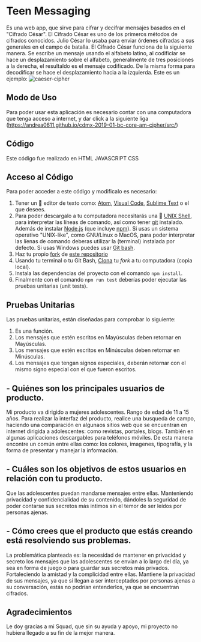 # Teen Messaging
Es una web app, que sirve para cifrar y decifrar mensajes basados en el "Cifrado César".
El Cifrado César es uno de los primeros métodos de cifrados conocidos. Julio César lo usaba para enviar órdenes cifradas a sus generales en el campo de batalla. El Cifrado César funciona de la siguiente manera. Se escribe un mensaje usando el alfabeto latino, al codificiar se hace un desplazamiento sobre el alfabeto, generalmente de tres posiciones a la derecha, el resultaldo es el mensaje codificado. De la misma forma para decodificar se hace el desplazamiento hacia a la izquierda.
Este es un ejemplo:
![caeser-cipher](https://upload.wikimedia.org/wikipedia/commons/thumb/2/2b/Caesar3.svg/2000px-Caesar3.svg.png)

## Modo de Uso
Para poder usar esta aplicación es necesario contar con una computadora que tenga acceso a internet, y dar click a la siguiente liga (https://andrea0611.github.io/cdmx-2019-01-bc-core-am-cipher/src/)

## Código
Este código fue realizado en 
HTML 
JAVASCRIPT 
CSS

## Acceso al Código
Para poder acceder a este código y modificalo es necesario:

1. Tener un :pencil: editor de texto como: [Atom](https://atom.io/), [Visual Code](https://code.visualstudio.com/), [Sublime Text](https://www.sublimetext.com) o el que desees.
2. Para poder descargalo a tu computadora necesitarás una :shell:
   [UNIX Shell](https://github.com/Laboratoria/curricula-js/tree/v2.x/topics/shell), para interpretar las líneas de comando, así como tener [git](https://github.com/Laboratoria/curricula-js/tree/v2.x/topics/scm/01-git)
   instalado. Además de instalar [Node.js](https://nodejs.org/) (que
   incluye [npm](https://docs.npmjs.com/)). Si usas un sistema operativo "UNIX-like", como GNU/Linux o MacOS, para poder interpretar las líenas de comando deberas utilizar la (terminal) instalada por defecto.
   Si usas Windows puedes usar [Git bash](https://git-scm.com/download/win).
3. Haz tu propio [fork](https://help.github.com/articles/fork-a-repo/)
   de [ este repositorio](https://github.com/Andrea0611/cdmx-2019-01-bc-core-am-cipher) 
4. Usando tu terminal o tu Git Bash, [Clona](https://help.github.com/articles/cloning-a-repository/)
   tu _fork_ a tu computadora (copia local).
5. Instala las dependencias del proyecto con el comando `npm
   install`.
6. Finalmente con el comando `npm run test` deberías poder ejecutar las 
   pruebas unitarias (unit tests).

## Pruebas Unitarias
Las pruebas unitarias, están diseñadas para comprobar lo siguiente:
1. Es una función.
2. Los mensajes que estén escritos en Mayúsculas deben retornar en Mayúsculas.
3. Los mensajes que estén escritos en Minúsculas deben retornar en Minúsculas.
3. Los mensajes que tengan signos especiales, deberán retornar con el mismo signo especial con el que fueron escritos.

## - Quiénes son los principales usuarios de producto.
Mi producto va dirigido a mujeres adolescentes. Rango de edad de 11 a 15 años. Para realizar la interfaz del producto, realice una busqueda de campo, haciendo una comparación en algunaos sitios web que se encuentran en internet dirigida a adolescentes: como revistas, portales, blogs. También en algunas aplicaciones descargables para teléfonos móviles. De esta manera encontre un común entre ellas como: los colores, imagenes,  tipografía, y la forma de presentar y manejar la información. 

## - Cuáles son los objetivos de estos usuarios en relación con tu producto.
Que las adolescentes puedan mandarse mensajes entre ellas. Manteniendo privacidad y confidencialidad de su contenido, dándoles la seguridad de poder contarse sus secretos más intimos sin el temor de ser leídos por personas ajenas.

## - Cómo crees que el producto que estás creando está resolviendo sus problemas.
La problemática planteada es: la necesidad de mantener en privacidad y secreto los mensajes que las adolescentes se envían a lo largo del día, ya sea en forma de juego o para guardar sus secretos más privados. Fortaleciendo la amistad y la complicidad entre ellas.
Mantiene la privacidad de sus mensajes, ya que si llegan a ser interceptados por personas ajenas a su conversación, estás no podrían entenderlos, ya que se encuentran cifrados. 

## Agradecimientos
Le doy gracias a mi Squad, que sin su ayuda y apoyo, mi proyecto no hubiera llegado a su fin de la mejor manera.
